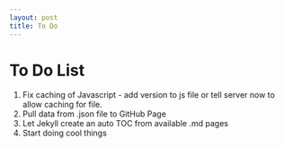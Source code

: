 ```yaml
---
layout: post
title: To Do
---
```

# To Do List

1. Fix caching of Javascript - add version to js file or tell server now to allow caching for file.
1. Pull data from .json file to GitHub Page
1. Let Jekyll create an auto TOC from available .md pages
1. Start doing cool things
